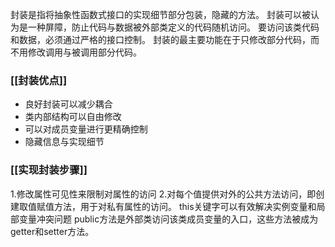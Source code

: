 封装是指将抽象性函数式接口的实现细节部分包装，隐藏的方法。
封装可以被认为是一种屏障，防止代码与数据被外部类定义的代码随机访问。
要访问该类代码和数据，必须通过严格的接口控制。
封装的最主要功能在于只修改部分代码，而不用修改调用与被调用部分代码。

### [[封装优点]] ###

 - 良好封装可以减少耦合
 - 类内部结构可以自由修改
 - 可以对成员变量进行更精确控制
 - 隐藏信息与实现细节

### [[实现封装步骤]] ###
1.修改属性可见性来限制对属性的访问
2.对每个值提供对外的公共方法访问，即创建取值赋值方法，用于对私有属性的访问。
this关键字可以有效解决实例变量和局部变量冲突问题
public方法是外部类访问该类成员变量的入口，这些方法被成为getter和setter方法。